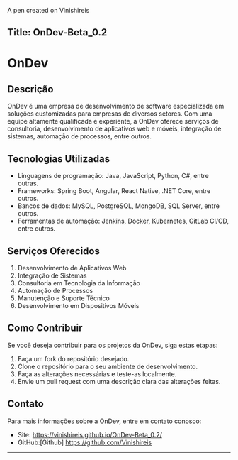 A pen created on Vinishireis

Title: OnDev-Beta_0.2
---

# OnDev

## Descrição

OnDev é uma empresa de desenvolvimento de software especializada em soluções customizadas para empresas de diversos setores. Com uma equipe altamente qualificada e experiente, a OnDev oferece serviços de consultoria, desenvolvimento de aplicativos web e móveis, integração de sistemas, automação de processos, entre outros.

## Tecnologias Utilizadas

- Linguagens de programação: Java, JavaScript, Python, C#, entre outras.
- Frameworks: Spring Boot, Angular, React Native, .NET Core, entre outros.
- Bancos de dados: MySQL, PostgreSQL, MongoDB, SQL Server, entre outros.
- Ferramentas de automação: Jenkins, Docker, Kubernetes, GitLab CI/CD, entre outros.

## Serviços Oferecidos

1. Desenvolvimento de Aplicativos Web 
2. Integração de Sistemas
3. Consultoria em Tecnologia da Informação
4. Automação de Processos
5. Manutenção e Suporte Técnico
6. Desenvolvimento em Dispositivos Móveis

## Como Contribuir

Se você deseja contribuir para os projetos da OnDev, siga estas etapas:

1. Faça um fork do repositório desejado.
2. Clone o repositório para o seu ambiente de desenvolvimento.
3. Faça as alterações necessárias e teste-as localmente.
4. Envie um pull request com uma descrição clara das alterações feitas.

## Contato

Para mais informações sobre a OnDev, entre em contato conosco:

- Site: https://vinishireis.github.io/OnDev-Beta_0.2/
- GitHub:[Github] https://github.com/Vinishireis

---
